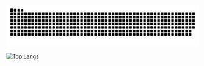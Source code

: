 <picture>
  <source media="(prefers-color-scheme: dark)" srcset="https://raw.githubusercontent.com/kaisann473/kaisann473/output/github-contribution-grid-snake-dark.svg">
  <source media="(prefers-color-scheme: light)" srcset="https://raw.githubusercontent.com/kaisann473/kaisann473/output/github-contribution-grid-snake.svg">
  <img alt="github contribution grid snake animation" src="https://raw.githubusercontent.com/kaisann473/kaisann473/output/github-contribution-grid-snake.svg">
</picture>

[![Top Langs](https://github-readme-stats.vercel.app/api/top-langs/?username=kaisann473&layout=compact?username=anuraghazra&count_private=true)](https://github.com/kaisann473/github-readme-stats)




<!--
**kaisann473/kaisann473** is a ✨ _special_ ✨ repository because its `README.md` (this file) appears on your GitHub profile.

Here are some ideas to get you started:

- 🔭 I’m currently working on ...
- 🌱 I’m currently learning ...
- 👯 I’m looking to collaborate on ...
- 🤔 I’m looking for help with ...
- 💬 Ask me about ...
- 📫 How to reach me: ...
- 😄 Pronouns: ...
- ⚡ Fun fact: ...
-->
